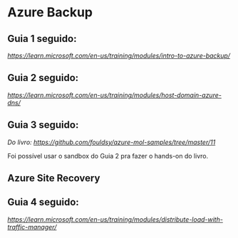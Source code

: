 # Azure Backup
## Guia 1 seguido:
_https://learn.microsoft.com/en-us/training/modules/intro-to-azure-backup/_

## Guia 2 seguido:
_https://learn.microsoft.com/en-us/training/modules/host-domain-azure-dns/_

## Guia 3 seguido:
_Do_ _livro:_ _https://github.com/fouldsy/azure-mol-samples/tree/master/11_

Foi possível usar o sandbox do Guia 2 pra fazer o hands-on do livro.

## Azure Site Recovery
## Guia 4 seguido:
_https://learn.microsoft.com/en-us/training/modules/distribute-load-with-traffic-manager/_